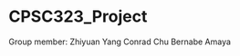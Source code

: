# CPSC323_Project
Group member: Zhiyuan Yang 
              Conrad  Chu
              Bernabe Amaya
